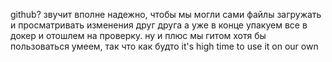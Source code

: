 github? звучит вполне надежно, чтобы мы могли сами файлы загружать и просматривать изменения друг друга
а уже в конце упакуем все в докер и отошлем на проверку. ну и плюс мы гитом хотя бы пользоваться умеем, так что как будто it's high time to use it on our own